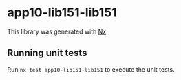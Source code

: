 # app10-lib151-lib151

This library was generated with [Nx](https://nx.dev).

## Running unit tests

Run `nx test app10-lib151-lib151` to execute the unit tests.
